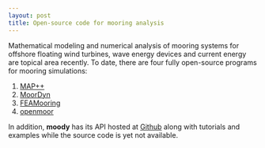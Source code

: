 ```yaml
---
layout: post
title: Open-source code for mooring analysis
---
```


Mathematical modeling and numerical analysis of mooring systems for offshore floating wind turbines, wave energy devices and current energy are topical area recently. To date, there are four fully open-source programs for mooring simulations:

1. [MAP++](http://map-plus-plus.readthedocs.io/en/latest/)
2. [MoorDyn](http://www.matt-hall.ca/moordyn.html)
3. [FEAMooring](https://github.com/old-NWTC/FEAMooring)
4. [openmoor](https://github.com/chen-lin/openmoor)

In addition, __moody__ has its API hosted at [Github](https://github.com/johannep/moodyAPI) along with tutorials and examples while the source code is yet not available.